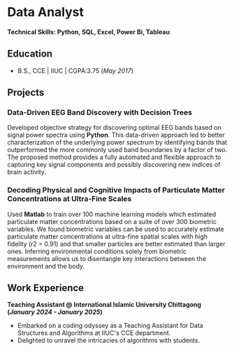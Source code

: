 # Data Analyst

#### Technical Skills: Python, SQL, Excel, Power Bi, Tableau

## Education	 			        		
- B.S., CCE | IIUC | CGPA:3.75 (_May 2017_)

## Projects
### Data-Driven EEG Band Discovery with Decision Trees
Developed objective strategy for discovering optimal EEG bands based on signal power spectra using **Python**. This data-driven approach led to better characterization of the underlying power spectrum by identifying bands that outperformed the more commonly used band boundaries by a factor of two. The proposed method provides a fully automated and flexible approach to capturing key signal components and possibly discovering new indices of brain activity.


### Decoding Physical and Cognitive Impacts of Particulate Matter Concentrations at Ultra-Fine Scales
Used **Matlab** to train over 100 machine learning models which estimated particulate matter concentrations based on a suite of over 300 biometric variables. We found biometric variables can be used to accurately estimate particulate matter concentrations at ultra-fine spatial scales with high fidelity (r2 = 0.91) and that smaller particles are better estimated than larger ones. Inferring environmental conditions solely from biometric measurements allows us to disentangle key interactions between the environment and the body.

## Work Experience
**Teaching Assistant @ International Islamic University Chittagong (_January 2024 - January 2025_)**
- Embarked on a coding odyssey as a Teaching Assistant for Data Structures and Algorithms at IIUC's CCE department.
- Delighted to unravel the intricacies of algorithms with students.
